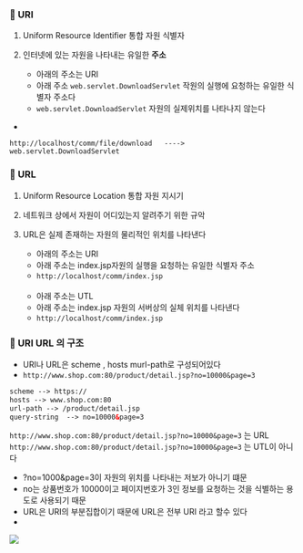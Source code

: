 ### 🔸 URI

1. Uniform Resource Identifier 통합 자원 식별자
2. 인터넷에 있는 자원을 나타내는 유일한 **주소**

    - 아래의 주소는 URI
    - 아래 주소 ```web.servlet.DownloadServlet``` 작원의 실행에 요청하는 유일한 식별자 주소다
    - ```web.servlet.DownloadServlet``` 자원의 실제위치를 나타나지 않는다

-

```
http://localhost/comm/file/download   ---->  web.servlet.DownloadServlet
```

### 🔸 URL

1. Uniform Resource Location 통합 자원 지시기
2. 네트워크 상에서 자원이 어디있는지 알려주기 위한 규악
3. URL은 실제 존재하는 자원의 물리적인 위치를 나타낸다

    - 아래의 주소는 URI
    - 아래 주소는 index.jsp자원의 실행을 요청하는 유일한 식별자 주소
    - ```http://localhost/comm/index.jsp```
      <BR><BR>
    - 아래 주소는 UTL
    - 아래 주소는 index.jsp 자원의 서버상의 실체 위치를 나타낸다
    - ```http://localhost/comm/index.jsp```

### 🔹 URI URL 의 구조

- URI나 URL은 scheme , hosts murl-path로 구성되어있다
- ```http://www.shop.com:80/product/detail.jsp?no=10000&page=3```

```html
scheme --> https://
hosts --> www.shop.com:80
url-path --> /product/detail.jsp
query-string  --> no=10000&page=3
```

```http://www.shop.com:80/product/detail.jsp?no=10000&page=3``` 는 URL
```http://www.shop.com:80/product/detail.jsp?no=10000&page=3``` 는 UTL이 아니다

- ?no=1000&page=3이 자원의 위치를 나타내는 저보가 아니기 떄문
- no는 상품번호가 10000이고 페이지번호가 3인 정보를 요청하는 것을 식별하는 용도로 사용되기 때문
- URL은 URI의 부분집합이기 때문에 URL은 전부 URI 라고 할수 있다
-

<img src="https://github.com/gi-dor/HTA_Eclipse/assets/86302876/5a30b2d6-2674-42c7-a73f-54eb242ccd79"/>